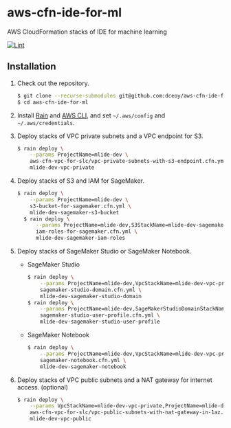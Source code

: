 aws-cfn-ide-for-ml
==================

AWS CloudFormation stacks of IDE for machine learning

[![Lint](https://github.com/dceoy/aws-cfn-ide-for-ml/actions/workflows/lint.yml/badge.svg)](https://github.com/dceoy/aws-cfn-ide-for-ml/actions/workflows/lint.yml)

Installation
------------

1.  Check out the repository.

    ```sh
    $ git clone --recurse-submodules git@github.com:dceoy/aws-cfn-ide-for-ml.git
    $ cd aws-cfn-ide-for-ml
    ```

2.  Install [Rain](https://github.com/aws-cloudformation/rain) and [AWS CLI](https://aws.amazon.com/cli/), and set `~/.aws/config` and `~/.aws/credentials`.

3.  Deploy stacks of VPC private subnets and a VPC endpoint for S3.

    ```sh
    $ rain deploy \
        --params ProjectName=mlide-dev \
        aws-cfn-vpc-for-slc/vpc-private-subnets-with-s3-endpoint.cfn.yml \
        mlide-dev-vpc-private
    ```

4.  Deploy stacks of S3 and IAM for SageMaker.

    ```sh
    $ rain deploy \
        --params ProjectName=mlide-dev \
        s3-bucket-for-sagemaker.cfn.yml \
        mlide-dev-sagemaker-s3-bucket
      $ rain deploy \
          --params ProjectName=mlide-dev,S3StackName=mlide-dev-sagemaker-s3-bucket \
          iam-roles-for-sagemaker.cfn.yml \
          mlide-dev-sagemaker-iam-roles
    ```

5.  Deploy stacks of SageMaker Studio or SageMaker Notebook.

    - SageMaker Studio

      ```sh
      $ rain deploy \
          --params ProjectName=mlide-dev,VpcStackName=mlide-dev-vpc-private,IamStackName=mlide-dev-sagemaker-iam-roles \
          sagemaker-studio-domain.cfn.yml \
          mlide-dev-sagemaker-studio-domain
      $ rain deploy \
          --params ProjectName=mlide-dev,SageMakerStudioDomainStackName=mlide-dev-sagemaker-studio-domain \
          sagemaker-studio-user-profile.cfn.yml \
          mlide-dev-sagemaker-studio-user-profile
      ```

    - SageMaker Notebook

      ```sh
      $ rain deploy \
          --params ProjectName=mlide-dev,VpcStackName=mlide-dev-vpc-private,IamStackName=mlide-dev-sagemaker-iam-roles \
          sagemaker-notebook.cfn.yml \
          mlide-dev-sagemaker-notebook
      ```

6.  Deploy stacks of VPC public subnets and a NAT gateway for internet access. (optional)

    ```sh
    $ rain deploy \
        --params VpcStackName=mlide-dev-vpc-private,ProjectName=mlide-dev \
        aws-cfn-vpc-for-slc/vpc-public-subnets-with-nat-gateway-in-1az.cfn.yml \
        mlide-dev-vpc-public
    ```
